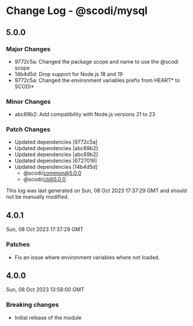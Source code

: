 # Change Log - @scodi/mysql

## 5.0.0

### Major Changes

- 9772c5a: Changed the package scope and name to use the @scodi scope
- 14b4d5d: Drop support for Node.js 18 and 19
- 9772c5a: Changed the environment variables prefix from HEART* to SCODI*

### Minor Changes

- abc69b2: Add compatibility with Node.js versions 21 to 23

### Patch Changes

- Updated dependencies [9772c5a]
- Updated dependencies [abc69b2]
- Updated dependencies [abc69b2]
- Updated dependencies [6727016]
- Updated dependencies [14b4d5d]
  - @scodi/common@5.0.0
  - @scodi/cli@5.0.0

This log was last generated on Sun, 08 Oct 2023 17:37:29 GMT and should not be manually modified.

## 4.0.1

Sun, 08 Oct 2023 17:37:29 GMT

### Patches

- Fix an issue where environment variables where not loaded.

## 4.0.0

Sun, 08 Oct 2023 13:58:00 GMT

### Breaking changes

- Initial release of the module
